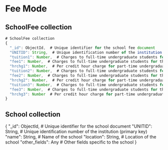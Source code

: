 # Fee Mode

## SchoolFee collection

```javascript
# SchoolFee collection
{
  "_id": ObjectId,  # Unique identifier for the school fee document
  "UNITID": String,  # Unique identification number of the institution (foreign key)
  "tuition1": Number,  # Charges to full-time undergraduate students for the full academic year 2022-23 (In-district average tuition)
  "fee1": Number,  # Charges to full-time undergraduate students for the full academic year 2022-23 (In-district required fees)
  "hrchg1": Number,  # Per credit hour charge for part-time undergraduate students (In-district per credit hour charge)
  "tuition2": Number,  # Charges to full-time undergraduate students for the full academic year 2022-23 (In-state average tuition)
  "fee2": Number,  # Charges to full-time undergraduate students for the full academic year 2022-23 (In-state required fees)
  "hrchg2": Number,  # Per credit hour charge for part-time undergraduate students (In-state per credit hour charge)
  "tuition3": Number,  # Charges to full-time undergraduate students for the full academic year 2022-23 (Out-of-state average tuition)
  "fee3": Number,  # Charges to full-time undergraduate students for the full academic year 2022-23 (Out-of-state required fees)
  "hrchg3": Number  # Per credit hour charge for part-time undergraduate students (Out-of-state per credit hour charge)
}

```

## School collection

{ "\_id": ObjectId, # Unique identifier for the school document "UNITID": String, # Unique identification number of the institution (primary key) "name": String, # Name of the school "location": String, # Location of the school "other\_fields": Any # Other fields specific to the school }
